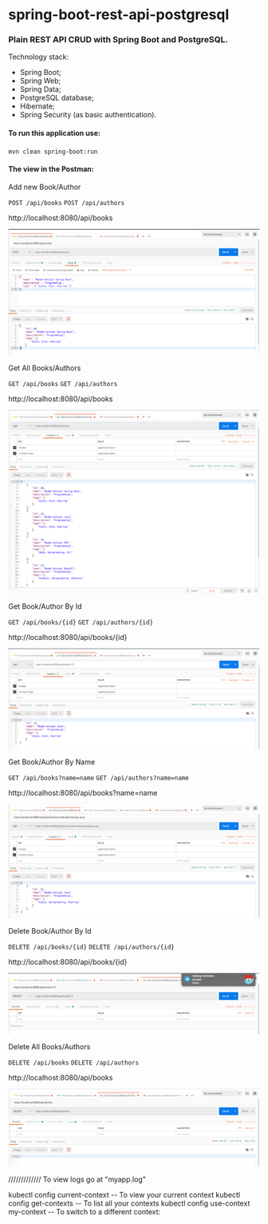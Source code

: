 # spring-boot-rest-api-postgresql

### Plain REST API CRUD with Spring Boot and PostgreSQL.

Technology stack:

* Spring Boot;
* Spring Web;
* Spring Data;
* PostgreSQL database;
* Hibernate;
* Spring Security (as basic authentication).

#### To run this application use:

`mvn clean spring-boot:run`

#### The view in the Postman:

Add new Book/Author

`POST /api/books`
`POST /api/authors`

http://localhost:8080/api/books

![Add New Book](img/add.png "Add New Book")

Get All Books/Authors

`GET /api/books`
`GET /api/authors`

http://localhost:8080/api/books

![Get All Books](img/list.png "Get All Books")

Get Book/Author By Id

`GET /api/books/{id}`
`GET /api/authors/{id}`

http://localhost:8080/api/books/{id}

![Get Book By Id](img/getId.png "Get Book By Id")

Get Book/Author By Name

`GET /api/books?name=name`
`GET /api/authors?name=name`

http://localhost:8080/api/books?name=name

![Get Book By Name](img/name.png "Get Book By Name")

Delete Book/Author By Id

`DELETE /api/books/{id}`
`DELETE /api/authors/{id}`

http://localhost:8080/api/books/{id}

![Delete Book By Id](img/deleteId.png "Delete Book By Id")

Delete All Books/Authors

`DELETE /api/books`
`DELETE /api/authors`

http://localhost:8080/api/books

![Delete All Books](img/deleteAll.png "Delete All Books")





/////////////
To view logs go at "myapp.log"

kubectl config current-context -- To view your current context
kubectl config get-contexts -- To list all your contexts
kubectl config use-context my-context -- To switch to a different context:
